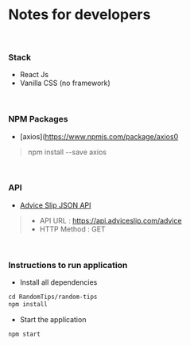 # Notes for developers

<br>

### Stack
* React Js
* Vanilla CSS (no framework)

<br>

### NPM Packages 
* [axios](https://www.npmjs.com/package/axios0
> npm install --save axios

<br>

### API 
* [Advice Slip JSON API](https://api.adviceslip.com/)
> * API URL : https://api.adviceslip.com/advice
> * HTTP Method : GET

<br> 

### Instructions to run application

* Install all dependencies 

```html
cd RandomTips/random-tips
npm install
```

* Start the application

```html
npm start
```
